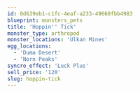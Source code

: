 ```yaml
---
id: 0d639eb1-c1fc-4eaf-a233-49660fbb4983
blueprint: monsters_pets
title: 'Hoppin'' Tick'
monster_type: arthropod
monster_locations: 'Ulkan Mines'
egg_locations:
  - 'Duma Desert'
  - 'Norn Peaks'
syncro_effect: 'Luck Plus'
sell_price: '120'
slug: hoppin-tick
---
```

